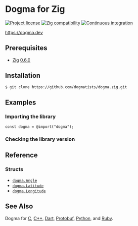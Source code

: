 # Dogma for Zig

[![Project license](https://img.shields.io/badge/license-Public%20Domain-blue.svg)](https://unlicense.org)
[![Zig compatibility](https://img.shields.io/badge/zig-0.6-blue)](#)
[![Continuous integration](https://github.com/dogmatists/dogma.zig/workflows/Continuous%20integration/badge.svg)](https://github.com/dogmatists/dogma.zig/actions?query=workflow%3A%22Continuous+integration%22)

<https://dogma.dev>

## Prerequisites

- [Zig](https://ziglang.org) [0.6.0](https://ziglang.org/download/#release-0.6.0)

## Installation

```bash
$ git clone https://github.com/dogmatists/dogma.zig.git
```

## Examples

### Importing the library

```zig
const dogma = @import("dogma");
```

### Checking the library version

## Reference

### Structs

- [`dogma.Angle`](https://dogma.dev/Angle/)
- [`dogma.Latitude`](https://dogma.dev/Latitude/)
- [`dogma.Longitude`](https://dogma.dev/Longitude/)

## See Also

Dogma for [C][], [C++][], [Dart][], [Protobuf][], [Python][], and [Ruby][].

[C]:        https://github.com/dogmatists/dogma.c
[C++]:      https://github.com/dogmatists/dogma.cpp
[Dart]:     https://github.com/dogmatists/dogma.dart
[Protobuf]: https://github.com/dogmatists/dogma.pb
[Python]:   https://github.com/dogmatists/dogma.py
[Ruby]:     https://github.com/dogmatists/dogma.rb
[Zig]:      https://github.com/dogmatists/dogma.zig
